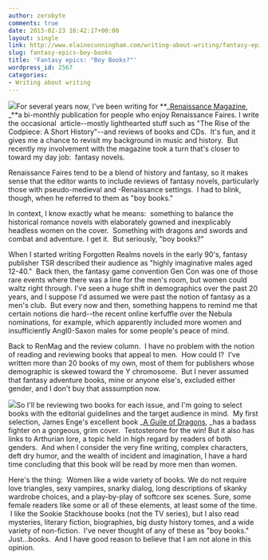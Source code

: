 ```yaml
---
author: zerobyte
comments: true
date: 2013-02-23 16:42:17+00:00
layout: single
link: http://www.elainecunningham.com/writing-about-writing/fantasy-epics-boy-books/
slug: fantasy-epics-boy-books
title: 'Fantasy epics: "Boy Books?"'
wordpress_id: 2567
categories:
- Writing about writing
---
```


[![](http://www.elainecunningham.com/wp-content/uploads/2013/02/RenMag-232x300.gif)](http://www.elainecunningham.com/wp-content/uploads/2013/02/RenMag.gif)For several years now, I've been writing for **_[Renaissance Magazine](http://www.renaissancemagazine.com/), _**a bi-monthly publication for people who enjoy Renaissance Faires. I write the occasional  article--mostly lighthearted stuff such as "The Rise of the Codpiece: A Short History"--and reviews of books and CDs.  It's fun, and it gives me a chance to revisit my background in music and history.  But recently my involvement with the magazine took a turn that's closer to toward my day job:  fantasy novels.

Renaissance Faires tend to be a blend of history and fantasy, so it makes sense that the editor wants to include reviews of fantasy novels, particularly those with pseudo-medieval and -Renaissance settings.  I had to blink, though, when he referred to them as "boy books."

In context, I know exactly what he means:  something to balance the historical romance novels with elaborately gowned and inexplicably headless women on the cover.  Something with dragons and swords and combat and adventure. I get it.  But seriously, "boy books?"

When I started writing Forgotten Realms novels in the early 90's, fantasy publisher TSR described their audience as "highly imaginative males aged 12-40."  Back then, the fantasy game convention Gen Con was one of those rare events where there was a line for the men's room, but women could waltz right through. I've seen a huge shift in demographics over the past 20 years, and I suppose I'd assumed we were past the notion of fantasy as a men's club.  But every now and then, something happens to remind me that certain notions die hard--the recent online kerfuffle over the Nebula nominations, for example, which apparently included more women and insufficiently Angl0-Saxon males for some people's peace of mind.

Back to RenMag and the review column.  I have no problem with the notion of reading and reviewing books that appeal to men.  How could I?  I've written more than 20 books of my own, most of them for publishers whose demographic is skewed toward the Y chromosome.  But I never assumed that fantasy adventure books, mine or anyone else's, excluded either gender, and I don't buy that asssumption now.

[![](http://www.elainecunningham.com/wp-content/uploads/2013/02/A-Guile-of-Dragons-199x300.jpg)](http://www.elainecunningham.com/wp-content/uploads/2013/02/A-Guile-of-Dragons.jpg)So I'll be reviewing two books for each issue, and I'm going to select books with the editorial guidelines and the target audience in mind.  My first selection, James Enge's excellent book _[A Guile of Dragons](http://www.amazon.com/dp/1616146281/?tag=mh0b-20&hvadid=2011400391&ref=pd_sl_6zm39m2qmh_e), _has a badass fighter on a gorgeous, grim cover.  Testosterone for the win! But it also has links to Arthurian lore, a topic held in high regard by readers of both genders.  And when I consider the very fine writing, complex characters, deft dry humor, and the wealth of incident and imagination, I have a hard time concluding that this book will be read by more men than women.

Here's the thing:  Women like a wide variety of books. We do not require love triangles, sexy vampires, snarky dialog, long descriptions of skanky wardrobe choices, and a play-by-play of softcore sex scenes. Sure, some female readers like some or all of these elements, at least some of the time.  I like the Sookie Stackhouse books (not the TV series), but I also read mysteries, literary fiction, biographies, big dusty history tomes, and a wide variety of non-fiction.  I've never thought of any of these as "boy books." Just...books.  And I have good reason to believe that I am not alone in this opinion.
